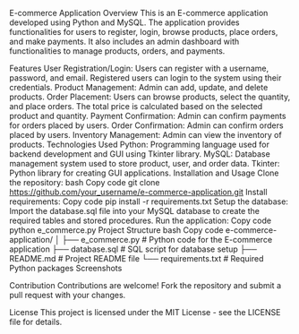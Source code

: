 E-commerce Application
Overview
This is an E-commerce application developed using Python and MySQL. The application provides functionalities for users to register, login, browse products, place orders, and make payments. It also includes an admin dashboard with functionalities to manage products, orders, and payments.

Features
User Registration/Login: Users can register with a username, password, and email. Registered users can login to the system using their credentials.
Product Management: Admin can add, update, and delete products.
Order Placement: Users can browse products, select the quantity, and place orders. The total price is calculated based on the selected product and quantity.
Payment Confirmation: Admin can confirm payments for orders placed by users.
Order Confirmation: Admin can confirm orders placed by users.
Inventory Management: Admin can view the inventory of products.
Technologies Used
Python: Programming language used for backend development and GUI using Tkinter library.
MySQL: Database management system used to store product, user, and order data.
Tkinter: Python library for creating GUI applications.
Installation and Usage
Clone the repository:
bash
Copy code
git clone https://github.com/your_username/e-commerce-application.git
Install requirements:
Copy code
pip install -r requirements.txt
Setup the database:
Import the database.sql file into your MySQL database to create the required tables and stored procedures.
Run the application:
Copy code
python e_commerce.py
Project Structure
bash
Copy code
e-commerce-application/
│
├── e_commerce.py          # Python code for the E-commerce application
├── database.sql           # SQL script for database setup
├── README.md              # Project README file
└── requirements.txt       # Required Python packages
Screenshots



Contribution
Contributions are welcome! Fork the repository and submit a pull request with your changes.

License
This project is licensed under the MIT License - see the LICENSE file for details.
